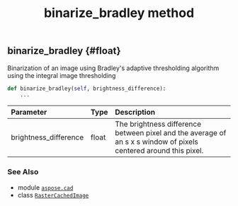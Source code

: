 ﻿---
title: binarize_bradley method
second_title: Aspose.CAD for Python via .NET API References
description: 
type: docs
weight: 50
url: /python-net/aspose.cad/rastercachedimage/binarize_bradley/
is_root: false
---

## binarize_bradley {#float}

Binarization of an image using Bradley's adaptive thresholding algorithm using the integral image thresholding



```python
def binarize_bradley(self, brightness_difference):
    ...
```


| Parameter | Type | Description |
| :- | :- | :- |
| brightness_difference | float | The brightness difference between pixel and the average of an s x s window of pixels centered around this pixel. |



### See Also
* module [`aspose.cad`](../../)
* class [`RasterCachedImage`](/cad/python-net/aspose.cad/rastercachedimage)
